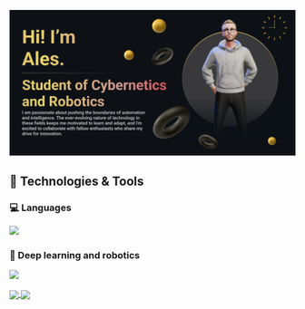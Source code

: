 ![intro](readme_img.png)


## :wrench: Technologies & Tools


### :computer: Languages
<!-- ![Python](https://img.shields.io/badge/python-3670A0?style=for-the-badge&logo=python&logoColor=ffdd54)
![C](https://img.shields.io/badge/c-%2300599C.svg?style=for-the-badge&logo=c&logoColor=white) -->

<!-- [![My Skills](https://skillicons.dev/icons?i=python,c,matlab,latex)](https://skillicons.dev) -->

<p align="left">
  <a href="https://skillicons.dev">
    <img src="https://skillicons.dev/icons?i=python,c,matlab,latex"/>
  </a>
</p>

### :robot: Deep learning and robotics

<p align="left">
  <a href="https://skillicons.dev">
    <img src="https://skillicons.dev/icons?i=pytorch,ros"/>
  </a>
</p>

<!-- ### Deep Learning Libraries 
![PyTorch](https://img.shields.io/badge/PyTorch-%23EE4C2C.svg?style=for-the-badge&logo=PyTorch&logoColor=white)
![NumPy](https://img.shields.io/badge/numpy-%23013243.svg?style=for-the-badge&logo=numpy&logoColor=white)
![Matplotlib](https://img.shields.io/badge/Matplotlib-%23ffffff.svg?style=for-the-badge&logo=Matplotlib&logoColor=black)
![scikit-learn](https://img.shields.io/badge/scikit--learn-%23F7931E.svg?style=for-the-badge&logo=scikit-learn&logoColor=white)
![SciPy](https://img.shields.io/badge/SciPy-%230C55A5.svg?style=for-the-badge&logo=scipy&logoColor=%white) -->

<!-- ![GitHub stats](https://github-readme-stats.vercel.app/api?username=aleskucera&show_icons=true&theme=blue-green)  

![GitHub Activity Graph](https://github-readme-stats.vercel.app/api/top-langs/?username=aleskucera&theme=blue-green)

![GitHub Activity Graph](https://activity-graph.herokuapp.com/graph?username=aleskucera)   -->

<a href="https://github.com/aleskucera/aleskucera">
  <img align="center" src="https://github-readme-stats.vercel.app/api/top-langs/?username=aleskucera&count_private=true&hide=java,html,tex&title_color=ffffff&text_color=c9cacc&icon_color=2bbc8a&bg_color=1d1f21&langs_count=3" />
</a>
<a href="https://github.com/aleskucera/aleskucera">
  <img align="center" src="https://github-readme-stats.vercel.app/api?username=aleskucera&show_icons=true&line_height=27&count_private=true&title_color=ffffff&text_color=c9cacc&icon_color=2bbc8a&bg_color=1d1f21"/>
</a>


 
